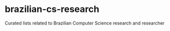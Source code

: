 # brazilian-cs-research
Curated lists related to Brazilian Computer Science research and researcher
